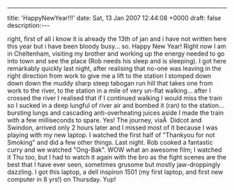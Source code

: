 ---
title: 'HappyNewYear!!!'
date: Sat, 13 Jan 2007 12:44:08 +0000
draft: false
description:---

right, first of all i know it is already the 13th of jan and i have not written here this year but i have been bloody busy... so. Happy New Year! Right now I am in Cheltenham, visiting my brother and working up the energy needed to go into town and see the place (Rob needs his sleep and is sleeping). I got here remarkably quickly last night, after realising that no-one was leaving in the right direction from work to give me a lift to the station I stomped down down down the muddy sharp steep tabogan run hill that takes one from work to the river, to the station in a mile of very un-flat walking... after I crossed the river I realised that if I continued walking I would miss the train so I sucked in a deep lungful of river air and bombed it (ran) to the station... bursting lungs and cascading anti-overheating juices aside I made the train with a few milliseconds to spare. Yes! The journey, viaÂ  Didcot and Swindon, arrived only 2 hours later and I missed most of it because I was playing with my new laptop. I watched the first half of "Thankyou for not Smoking" and did a few other things. Last night. Rob cooked a fantastic curry and we watched "Ong-Bak". WOW what an awesome film; I watched it Thu too, but I had to watch it again with the bro as the fight scenes are the best that I have ever seen, sometimes grusome but mostly jaw-droppingly dazzling. I got this laptop, a dell inspiron 1501 (my first laptop, and first new computer in 8 yrs!) on Thursday. Yup!